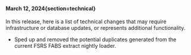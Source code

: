 #### March 12, 2024{section=technical}

In this release, here is a list of technical changes that may require infrastructure or database updates, or represents additional functionality.

* Sped up and removed the potential duplicates generated from the current FSRS FABS extract nightly loader.
